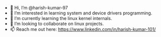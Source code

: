 - 👋 Hi, I’m @harish-kumar-97
- 👀 I’m interested in learning system and device drivers programming.
- 🌱 I’m currently learning the linux kernel internals.
- 💞️ I’m looking to collaborate on linux projects.
- 📫 Reach me out here: https://www.linkedin.com/in/harish-kumar-101/

<!---
harish-kumar-97/harish-kumar-97 is a ✨ special ✨ repository because its `README.md` (this file) appears on your GitHub profile.
You can click the Preview link to take a look at your changes.
--->
